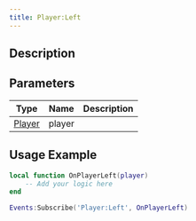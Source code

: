 ```yaml
---
title: Player:Left
---
```

## Description

## Parameters

| Type                                  | Name   | Description |
| ------------------------------------- | ------ | ----------- |
| [Player](/vext/ref/server/class/player) | player |             |

## Usage Example

``` lua
local function OnPlayerLeft(player)
    -- Add your logic here
end

Events:Subscribe('Player:Left', OnPlayerLeft)
```
